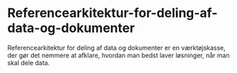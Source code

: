 # Referencearkitektur-for-deling-af-data-og-dokumenter
Referencearkitektur for deling af data og dokumenter er en værktøjskasse, der gør det nemmere at afklare, hvordan man bedst laver løsninger, når man skal dele data.
